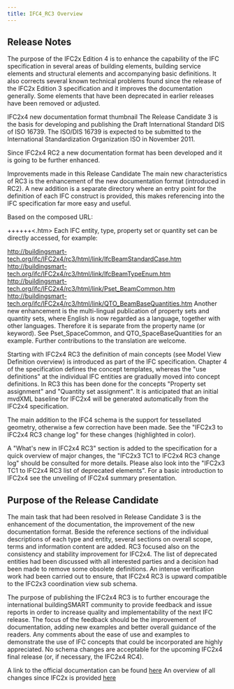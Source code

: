 ```yaml
---
title: IFC4_RC3 Overview
---
```


## Release Notes
The purpose of the IFC2x Edition 4 is to enhance the capability of the IFC specification in several areas of building elements, building service elements and structural elements and accompanying basic definitions. It also corrects several known technical problems found since the release of the IFC2x Edition 3 specification and it improves the documentation generally. Some elements that have been deprecated in earlier releases have been removed or adjusted.

IFC2x4 new documentation format thumbnail
The Release Candidate 3 is the basis for developing and publishing the Draft International Standard DIS of ISO 16739. The ISO/DIS 16739 is expected to be submitted to the International Standardization Organization ISO in November 2011.

Since IFC2x4 RC2 a new documentation format has been developed and it is going to be further enhanced.

Improvements made in this Release Candidate
The main new characteristics of RC3 is the enhancement of the new documentation format (introduced in RC2). A new addition is a separate directory where an entry point for the definition of each IFC construct is provided, this makes referencing into the IFC specification far more easy and useful.

Based on the composed URL:

<IFC specification URL/>+<release name/>+<version/>+<html/>+<link/>+<name of IFC construct>+<.htm>
Each IFC entity, type, property set or quantity set can be directly accessed, for example:

http://buildingsmart-tech.org/ifc/IFC2x4/rc3/html/link/IfcBeamStandardCase.htm
http://buildingsmart-tech.org/ifc/IFC2x4/rc3/html/link/IfcBeamTypeEnum.htm
http://buildingsmart-tech.org/ifc/IFC2x4/rc3/html/link/Pset_BeamCommon.htm
http://buildingsmart-tech.org/ifc/IFC2x4/rc3/html/link/QTO_BeamBaseQuantities.htm
Another new enhancement is the multi-lingual publication of property sets and quantity sets, where English is now regarded as a language, together with other languages. Therefore it is separate from the property name (or keyword). See Pset_SpaceCommon, and QTO_SpaceBaseQuantities for an example. Further contributions to the translation are welcome.

Starting with IFC2x4 RC3 the definition of main concepts (see Model View Definition overview) is introduced as part of the IFC specification. Chapter 4 of the specification defines the concept templates, whereas the "use definitions" at the individual IFC entities are gradually moved into concept definitions. In RC3 this has been done for the concepts "Property set assignment" and "Quantity set assignment". It is anticipated that an initial mvdXML baseline for IFC2x4 will be generated automatically from the IFC2x4 specification.

The main addition to the IFC4 schema is the support for tessellated geometry, otherwise a few correction have been made. See the "IFC2x3 to IFC2x4 RC3 change log" for these changes (highlighted in color).

A "What's new in IFC2x4 RC3" section is added to the specification for a quick overview of major changes, the "IFC2x3 TC1 to IFC2x4 RC3 change log" should be consulted for more details. Please also look into the "IFC2x3 TC1 to IFC2x4 RC3 list of deprecated elements". For a basic introduction to IFC2x4 see the unveiling of IFC2x4 summary presentation.

## Purpose of the Release Candidate
The main task that had been resolved in Release Candidate 3 is the enhancement of the documentation, the improvement of the new documentation format. Beside the reference sections of the individual descriptions of each type and entity, several sections on overall scope, terms and information content are added. RC3 focused also on the consistency and stability improvement for IFC2x4. The list of deprecated entities had been discussed with all interested parties and a decision had been made to remove some obsolete definitions. An intense verification work had been carried out to ensure, that IFC2x4 RC3 is upward compatible to the IFC2x3 coordination view sub schema.

The purpose of publishing the IFC2x4 RC3 is to further encourage the international buildingSMART community to provide feedback and issue reports in order to increase quality and implementability of the next IFC release. The focus of the feedback should be the improvement of documentation, adding new examples and better overall guidance of the readers. Any comments about the ease of use and examples to demonstrate the use of IFC concepts that could be incorporated are highly appreciated. No schema changes are acceptable for the upcoming IFC2x4 final release (or, if necessary, the IFC2x4 RC4).

A link to the official documentation can be found <a href="/docs/reference/schema/history/ifc2x3-tc1/ifc2x-Add1/ifc2x-Add1.md">here</a>
An overview of all changes since IFC2x is provided <a href="/docs/reference/schema/history/ifc2x3-tc1/ifc2x-Add1/change-log.md">here</a>